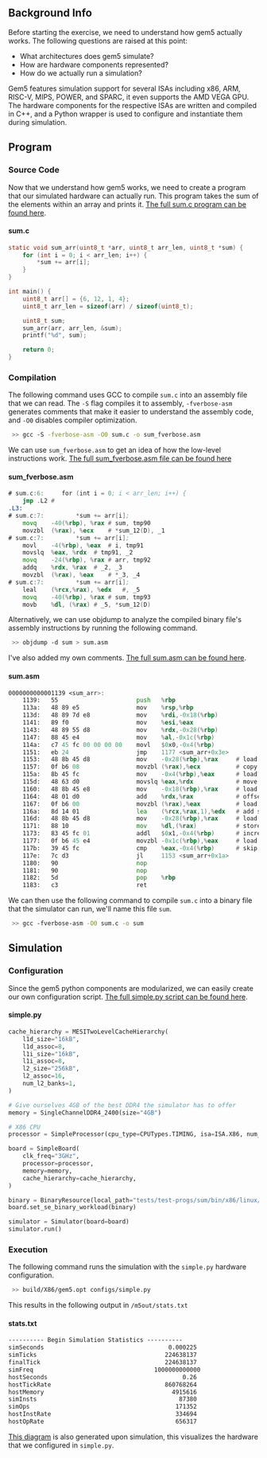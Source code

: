 ## Background Info
Before starting the exercise, we need to understand how gem5 actually works. The following questions are raised at this point:
- What architectures does gem5 simulate?
- How are hardware components represented?
- How do we actually run a simulation?

Gem5 features simulation support for several ISAs including x86, ARM, RISC-V, MIPS, POWER, and SPARC, it even supports the AMD VEGA GPU. The hardware components for the respective ISAs are written and compiled in C++, and a Python wrapper is used to configure and instantiate them during simulation.
## Program
### Source Code
Now that we understand how gem5 works, we need to create a program that our simulated hardware can actually run. This program takes the sum of the elements within an array and prints it. [The full sum.c program can be found here](Gem5/Exercises/Related-Code#Exercise-1#sumc).
#### sum.c
```c
static void sum_arr(uint8_t *arr, uint8_t arr_len, uint8_t *sum) {
    for (int i = 0; i < arr_len; i++) {
        *sum += arr[i];
    }
}

int main() {
    uint8_t arr[] = {6, 12, 1, 4};
    uint8_t arr_len = sizeof(arr) / sizeof(uint8_t);

    uint8_t sum;
    sum_arr(arr, arr_len, &sum);
    printf("%d", sum);

    return 0;
}
```
### Compilation
The following command uses GCC to compile `sum.c` into an assembly file that we can read. The `-S` flag compiles it to assembly, `-fverbose-asm` generates comments that make it easier to understand the assembly code, and `-O0` disables compiler optimization.
```bash
 >> gcc -S -fverbose-asm -O0 sum.c -o sum_fverbose.asm
```
We can use `sum_fverbose.asm` to get an idea of how the low-level instructions work. [The full sum_fverbose.asm file can be found here](Gem5/Exercises/Related-Code#Exercise-1#sum_commentedasm)
#### sum_fverbose.asm
```asm
# sum.c:6:     for (int i = 0; i < arr_len; i++) {
	jmp	.L2	#
.L3:
# sum.c:7:         *sum += arr[i];
	movq	-40(%rbp), %rax	# sum, tmp90
	movzbl	(%rax), %ecx	# *sum_12(D), _1
# sum.c:7:         *sum += arr[i];
	movl	-4(%rbp), %eax	# i, tmp91
	movslq	%eax, %rdx	# tmp91, _2
	movq	-24(%rbp), %rax	# arr, tmp92
	addq	%rdx, %rax	# _2, _3
	movzbl	(%rax), %eax	# *_3, _4
# sum.c:7:         *sum += arr[i];
	leal	(%rcx,%rax), %edx	#, _5
	movq	-40(%rbp), %rax	# sum, tmp93
	movb	%dl, (%rax)	# _5, *sum_12(D)
```

Alternatively, we can use objdump to analyze the compiled binary file's assembly instructions by running the following command.
```bash
 >> objdump -d sum > sum.asm
```
I've also added my own comments. [The full sum.asm can be found here](Gem5/Exercises/Related-Code#sumasm).
#### sum.asm
```asm
0000000000001139 <sum_arr>:
    1139:	55                   	push   %rbp
    113a:	48 89 e5             	mov    %rsp,%rbp
    113d:	48 89 7d e8          	mov    %rdi,-0x18(%rbp)
    1141:	89 f0                	mov    %esi,%eax
    1143:	48 89 55 d8          	mov    %rdx,-0x28(%rbp)
    1147:	88 45 e4             	mov    %al,-0x1c(%rbp)
    114a:	c7 45 fc 00 00 00 00 	movl   $0x0,-0x4(%rbp)
    1151:	eb 24                	jmp    1177 <sum_arr+0x3e>
    1153:	48 8b 45 d8          	mov    -0x28(%rbp),%rax     # load sum pointer into tmp90
    1157:	0f b6 08             	movzbl (%rax),%ecx          # copy value, that sum pointer points to, to ecx
    115a:	8b 45 fc             	mov    -0x4(%rbp),%eax      # load i into tmp91 (array index)
    115d:	48 63 d0             	movslq %eax,%rdx            # move and sign extend tmp91 to 64-bit reg
    1160:	48 8b 45 e8          	mov    -0x18(%rbp),%rax     # load arr pointer into tmp92
    1164:	48 01 d0             	add    %rdx,%rax            # offset the array pointer by the array index
    1167:	0f b6 00             	movzbl (%rax),%eax          # load the array value to eax
    116a:	8d 14 01             	lea    (%rcx,%rax,1),%edx   # add sum and arr[i] and store the result in _5 (ecx is rcx and eax is rax)
    116d:	48 8b 45 d8          	mov    -0x28(%rbp),%rax     # load sum pointer into tmp93
    1171:	88 10                	mov    %dl,(%rax)           # store _5 to sum address (dl is LSB of edx)
    1173:	83 45 fc 01          	addl   $0x1,-0x4(%rbp)      # increment i
    1177:	0f b6 45 e4          	movzbl -0x1c(%rbp),%eax     # load arr_len to eax reg
    117b:	39 45 fc             	cmp    %eax,-0x4(%rbp)      # skip loop if counter >= arr_len
    117e:	7c d3                	jl     1153 <sum_arr+0x1a>
    1180:	90                   	nop
    1181:	90                   	nop
    1182:	5d                   	pop    %rbp
    1183:	c3                   	ret
```

We can then use the following command to compile `sum.c` into a binary file that the simulator can run, we'll name this file `sum`.
```bash
 >> gcc -fverbose-asm -O0 sum.c -o sum
```
## Simulation
### Configuration
Since the gem5 python components are modularized, we can easily create our own configuration script. [The full simple.py script can be found here](Gem5/Exercises/Related-Code#simplepy).
#### simple.py
```python
cache_hierarchy = MESITwoLevelCacheHierarchy(
    l1d_size="16kB",
    l1d_assoc=8,
    l1i_size="16kB",
    l1i_assoc=8,
    l2_size="256kB",
    l2_assoc=16,
    num_l2_banks=1,
)

# Give ourselves 4GB of the best DDR4 the simulator has to offer
memory = SingleChannelDDR4_2400(size="4GB")

# X86 CPU
processor = SimpleProcessor(cpu_type=CPUTypes.TIMING, isa=ISA.X86, num_cores=1)

board = SimpleBoard(
    clk_freq="3GHz",
    processor=processor,
    memory=memory,
    cache_hierarchy=cache_hierarchy,
)

binary = BinaryResource(local_path="tests/test-progs/sum/bin/x86/linux/sum")
board.set_se_binary_workload(binary)

simulator = Simulator(board=board)
simulator.run()
```
### Execution
The following command runs the simulation with the `simple.py` hardware configuration.
```bash
 >> build/X86/gem5.opt configs/simple.py
```

This results in the following output in `/m5out/stats.txt`
#### stats.txt
```txt
---------- Begin Simulation Statistics ----------
simSeconds                                   0.000225                       # Number of seconds simulated (Second)
simTicks                                    224638137                       # Number of ticks simulated (Tick)
finalTick                                   224638137                       # Number of ticks from beginning of simulation (restored from checkpoints and never reset) (Tick)
simFreq                                  1000000000000                       # The number of ticks per simulated second ((Tick/Second))
hostSeconds                                      0.26                       # Real time elapsed on the host (Second)
hostTickRate                                860768264                       # The number of ticks simulated per host second (ticks/s) ((Tick/Second))
hostMemory                                    4915616                       # Number of bytes of host memory used (Byte)
simInsts                                        87380                       # Number of instructions simulated (Count)
simOps                                         171352                       # Number of ops (including micro ops) simulated (Count)
hostInstRate                                   334694                       # Simulator instruction rate (inst/s) ((Count/Second))
hostOpRate                                     656317                       # Simulator op (including micro ops) rate (op/s) ((Count/Second))
```

[This diagram](Gem5/images/config.dot.pdf) is also generated upon simulation, this visualizes the hardware that we configured in `simple.py`.